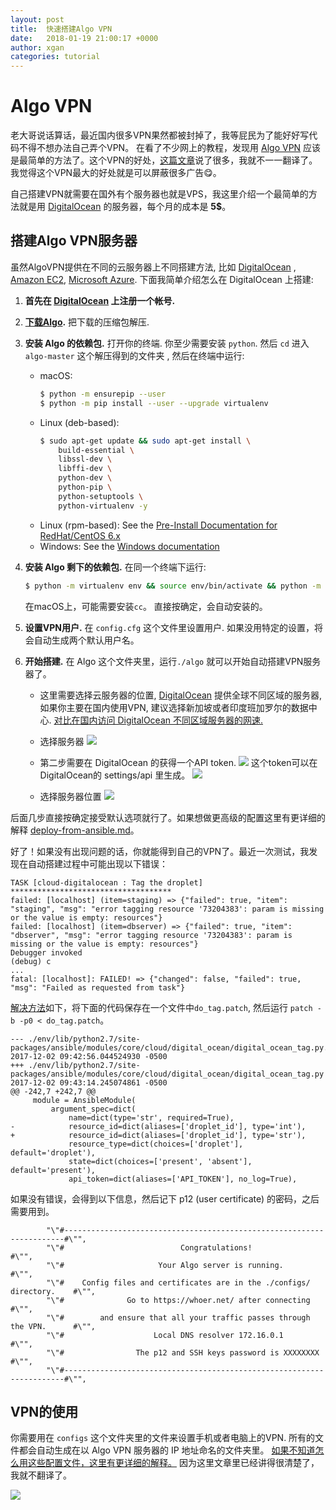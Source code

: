 ```yaml
---
layout: post
title:  快速搭建Algo VPN
date:   2018-01-19 21:00:17 +0000
author: xgan
categories: tutorial
---
```


# Algo VPN
老大哥说话算话，最近国内很多VPN果然都被封掉了，我等屁民为了能好好写代码不得不想办法自己弄个VPN。 在看了不少网上的教程，发现用 [Algo VPN](https://github.com/trailofbits/algo#configure-the-vpn-clients) 应该是最简单的方法了。这个VPN的好处，[这篇文章](https://blog.trailofbits.com/2016/12/12/meet-algo-the-vpn-that-works/)说了很多，我就不一一翻译了。我觉得这个VPN最大的好处就是可以屏蔽很多广告😋。

自己搭建VPN就需要在国外有个服务器也就是VPS，我这里介绍一个最简单的方法就是用 [DigitalOcean](https://m.do.co/c/6b87f09b0aec) 的服务器，每个月的成本是 **5$**。

## 搭建Algo VPN服务器

虽然AlgoVPN提供在不同的云服务器上不同搭建方法, 比如 [DigitalOcean](https://m.do.co/c/6b87f09b0aec) , [Amazon EC2](https://aws.amazon.com/), [Microsoft Azure](https://azure.microsoft.com/). 下面我简单介绍怎么在 DigitalOcean 上搭建:

1. **首先在 [DigitalOcean](https://m.do.co/c/6b87f09b0aec) 上注册一个帐号.**

2. **[下载Algo](https://github.com/trailofbits/algo/archive/master.zip).** 把下载的压缩包解压.

3. **安装 Algo 的依赖包.** 打开你的终端. 你至少需要安装 `python`. 然后 `cd` 进入 `algo-master` 这个解压得到的文件夹 , 然后在终端中运行:

    - macOS:
      ```bash
      $ python -m ensurepip --user
      $ python -m pip install --user --upgrade virtualenv
      ```
    - Linux (deb-based):
      ```bash
      $ sudo apt-get update && sudo apt-get install \
          build-essential \
          libssl-dev \
          libffi-dev \
          python-dev \
          python-pip \
          python-setuptools \
          python-virtualenv -y
      ```
     - Linux (rpm-based): See the [Pre-Install Documentation for RedHat/CentOS 6.x](docs/deploy-from-redhat-centos6.md)
     - Windows: See the [Windows documentation](docs/deploy-from-windows.md)

4. **安装 Algo 剩下的依赖包.** 在同一个终端下运行:
    ```bash
    $ python -m virtualenv env && source env/bin/activate && python -m pip install -U pip && python -m pip install -r requirements.txt
    ```
    在macOS上，可能需要安装`cc`。 直接按确定，会自动安装的。

5. **设置VPN用户.** 在 `config.cfg` 这个文件里设置用户. 如果没用特定的设置，将会自动生成两个默认用户名。

6. **开始搭建.** 在 Algo 这个文件夹里，运行`./algo` 就可以开始自动搭建VPN服务器了。
   - 这里需要选择云服务器的位置, [DigitalOcean](https://m.do.co/c/6b87f09b0aec) 提供全球不同区域的服务器, 如果你主要在国内使用VPN, 建议选择新加坡或者印度班加罗尔的数据中心. [对比在国内访问 DigitalOcean 不同区域服务器的网速.](https://www.91yun.co/archives/878)
  
    - 选择服务器
![](http://upload-images.jianshu.io/upload_images/6798179-356b2d8821a37fb1.png?imageMogr2/auto-orient/strip%7CimageView2/2/w/1240)
    - 第二步需要在 DigitalOcean 的获得一个API token.
![](http://upload-images.jianshu.io/upload_images/6798179-90eb43f37506f582.png?imageMogr2/auto-orient/strip%7CimageView2/2/w/1240)
这个token可以在DigitalOcean的 settings/api 里生成。
![](http://upload-images.jianshu.io/upload_images/6798179-d721ca39edb1430c.png?imageMogr2/auto-orient/strip%7CimageView2/2/w/1240)
    - 选择服务器位置
![](http://upload-images.jianshu.io/upload_images/6798179-6639400a6106cb7e.png?imageMogr2/auto-orient/strip%7CimageView2/2/w/1240)

后面几步直接按确定接受默认选项就行了。如果想做更高级的配置这里有更详细的解释 [deploy-from-ansible.md](docs/deploy-from-ansible.md)。

好了！如果没有出现问题的话，你就能得到自己的VPN了。最近一次测试，我发现在自动搭建过程中可能出现以下错误：
```
TASK [cloud-digitalocean : Tag the droplet] ************************************
failed: [localhost] (item=staging) => {"failed": true, "item": "staging", "msg": "error tagging resource '73204383': param is missing or the value is empty: resources"}
failed: [localhost] (item=dbserver) => {"failed": true, "item": "dbserver", "msg": "error tagging resource '73204383': param is missing or the value is empty: resources"}
Debugger invoked
(debug) c
...
fatal: [localhost]: FAILED! => {"changed": false, "failed": true, "msg": "Failed as requested from task"}
```
 
[解决方法](https://github.com/trailofbits/algo/issues/744)如下，将下面的代码保存在一个文件中`do_tag.patch`, 然后运行 `patch -b -p0 < do_tag.patch`。
```
--- ./env/lib/python2.7/site-packages/ansible/modules/core/cloud/digital_ocean/digital_ocean_tag.py.orig	2017-12-02 09:42:56.044524930 -0500
+++ ./env/lib/python2.7/site-packages/ansible/modules/core/cloud/digital_ocean/digital_ocean_tag.py	2017-12-02 09:43:14.245074861 -0500
@@ -242,7 +242,7 @@
     module = AnsibleModule(
         argument_spec=dict(
             name=dict(type='str', required=True),
-            resource_id=dict(aliases=['droplet_id'], type='int'),
+            resource_id=dict(aliases=['droplet_id'], type='str'),
             resource_type=dict(choices=['droplet'], default='droplet'),
             state=dict(choices=['present', 'absent'], default='present'),
             api_token=dict(aliases=['API_TOKEN'], no_log=True),
```

如果没有错误，会得到以下信息，然后记下 p12 (user certificate) 的密码，之后需要用到。

```
        "\"#----------------------------------------------------------------------#\"",
        "\"#                          Congratulations!                            #\"",
        "\"#                     Your Algo server is running.                     #\"",
        "\"#    Config files and certificates are in the ./configs/ directory.    #\"",
        "\"#              Go to https://whoer.net/ after connecting               #\"",
        "\"#        and ensure that all your traffic passes through the VPN.      #\"",
        "\"#                    Local DNS resolver 172.16.0.1                     #\"",
        "\"#                The p12 and SSH keys password is XXXXXXXX             #\"",
        "\"#----------------------------------------------------------------------#\"",
```

## VPN的使用

你需要用在 `configs` 这个文件夹里的文件来设置手机或者电脑上的VPN. 所有的文件都会自动生成在以 Algo VPN 服务器的 IP 地址命名的文件夹里。 [如果不知道怎么用这些配置文件，这里有更详细的解释。](https://github.com/trailofbits/algo#configure-the-vpn-clients) 因为这里文章里已经讲得很清楚了，我就不翻译了。

![](http://upload-images.jianshu.io/upload_images/6798179-a2d9181170e35ace.png?imageMogr2/auto-orient/strip%7CimageView2/2/w/1240)




